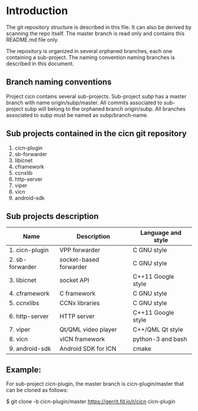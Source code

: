 # Introduction
The git repository structure is described in this file. It can also be derived
by scanning the repo itself. The master branch is read only and contains this
README.md file only.

The repository is organized in several orphaned branches, each one containing
a sub-project. The naming convention naming branches is described in this
document.

## Branch naming conventions
Project cicn contains several sub-projects. Sub-project *subp* has a master
branch with name  origin/subp/master. All commits associated to sub-project
subp will belong to the orphaned branch origin/subp. All branches associated
to subp must be named as subp/branch-name.

## Sub projects contained in the cicn git repository

1. cicn-plugin
2. sb-forwarder
3. libicnet
4. cframework
5. ccnxlib
6. http-server
7. viper
8. vicn
9. android-sdk

## Sub projects description

Name                | Description             |  Language and style
------------------- | ----------------------- | -------------------
1. cicn-plugin      | VPP forwarder           | C GNU style
2. sb-forwarder     | socket-based forwarder  | C GNU style
3. libicnet         | socket API              | C++11 Google style
4. cframework       | C framework             | C GNU style
5. ccnxlibs         | CCNx libraries          | C GNU style
6. http-server      | HTTP server             | C++11 Google style
7. viper            | Qt/QML video player     | C++/QML Qt style
8. vicn             | vICN framework          | python-3 and bash
9. android-sdk      | Android SDK for ICN     | cmake

## Example:

For sub-project cicn-plugin, the master branch is cicn-plugin/master
that can be cloned as follows:

$ git clone -b cicn-plugin/master https://gerrit.fd.io/r/cicn cicn-plugin
